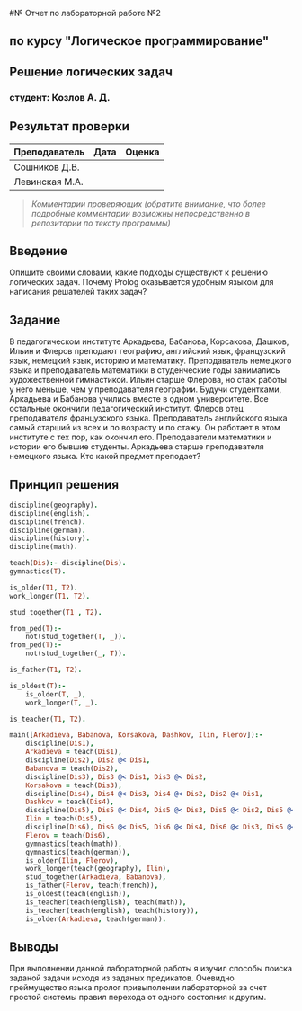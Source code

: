 #№ Отчет по лабораторной работе №2
## по курсу "Логическое программирование"

## Решение логических задач

### студент: Козлов А. Д.

## Результат проверки

| Преподаватель     | Дата         |  Оценка       |
|-------------------|--------------|---------------|
| Сошников Д.В. |              |               |
| Левинская М.А.|              |               |

> *Комментарии проверяющих (обратите внимание, что более подробные комментарии возможны непосредственно в репозитории по тексту программы)*


## Введение

Опишите своими словами, какие подходы существуют к решению логических задач. Почему Prolog оказывается удобным языком для написания решателей таких задач?

## Задание

В педагогическом институте Аркадьева, Бабанова, Корсакова, Дашков, Ильин и Флеров преподают географию, английский язык, французский язык, немецкий язык, историю и математику. Преподаватель немецкого языка и преподаватель математики в студенческие годы занимались художественной гимнастикой. Ильин старше Флерова, но стаж работы у него меньше, чем у преподавателя географии. Будучи студентками, Аркадьева и Бабанова учились вместе в одном университете. Все остальные окончили педагогический институт. Флеров отец преподавателя французского языка. Преподаватель английского языка самый старший из всех и по возрасту и по стажу. Он работает в этом институте с тех пор, как окончил его. Преподаватели математики и истории его бывшие студенты. Аркадьева старше преподавателя немецкого языка. Кто какой предмет преподает?

## Принцип решения
```prolog
discipline(geography).
discipline(english).
discipline(french).
discipline(german).
discipline(history).
discipline(math).

teach(Dis):- discipline(Dis).
gymnastics(T).

is_older(T1, T2).
work_longer(T1, T2).

stud_together(T1 , T2).

from_ped(T):-
    not(stud_together(T, _)).
from_ped(T):-
    not(stud_together(_, T)).

is_father(T1, T2).

is_oldest(T):-
    is_older(T, _),
    work_longer(T, _).

is_teacher(T1, T2).

main([Arkadieva, Babanova, Korsakova, Dashkov, Ilin, Flerov]):-
    discipline(Dis1),
    Arkadieva = teach(Dis1),
    discipline(Dis2), Dis2 @< Dis1,
    Babanova = teach(Dis2),
    discipline(Dis3), Dis3 @< Dis1, Dis3 @< Dis2,
    Korsakova = teach(Dis3),
    discipline(Dis4), Dis4 @< Dis3, Dis4 @< Dis2, Dis2 @< Dis1,
    Dashkov = teach(Dis4),
    discipline(Dis5), Dis5 @< Dis4, Dis5 @< Dis3, Dis5 @< Dis2, Dis5 @< Dis1,
    Ilin = teach(Dis5),
    discipline(Dis6), Dis6 @< Dis5, Dis6 @< Dis4, Dis6 @< Dis3, Dis6 @< Dis2, Dis6 @< Dis1,
    Flerov = teach(Dis6),
    gymnastics(teach(math)),
    gymnastics(teach(german)),
    is_older(Ilin, Flerov),
    work_longer(teach(geography), Ilin),
    stud_together(Arkadieva, Babanova),
    is_father(Flerov, teach(french)),
    is_oldest(teach(english)),
    is_teacher(teach(english), teach(math)),
    is_teacher(teach(english), teach(history)),
    is_older(Arkadieva, teach(german)).
```
## Выводы

При выполнении данной лабораторной работы я изучил способы поиска заданой задачи исходя из заданых предикатов. Очевидно преймущество языка пролог привыполении лабораторной за счет простой системы правил перехода от одного состояния к другим.




